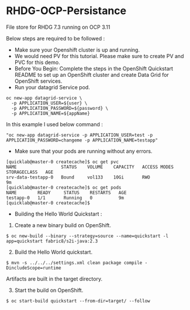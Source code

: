# RHDG-OCP-Persistance
File store for RHDG 7.3 running on OCP 3.11

Below steps are required to be followed :

- Make sure your Openshift cluster is up and running.
- We would need PV for this tutorial. Please make sure to create PV and PVC for this demo.
- Before You Begin: Complete the steps in the OpenShift Quickstart README to set up an OpenShift cluster and create Data Grid for OpenShift services.
- Run your datagrid Service pod.

~~~
oc new-app datagrid-service \
  -p APPLICATION_USER=${user} \
  -p APPLICATION_PASSWORD=${password} \
  -p APPLICATION_NAME=${appName}
~~~

In this example I used below command :

~~~
"oc new-app datagrid-service -p APPLICATION_USER=test -p APPLICATION_PASSWORD=changeme -p APPLICATION_NAME=testapp"
~~~

- Make sure that your pods are running without any errors.

~~~
[quicklab@master-0 createcache]$ oc get pvc
NAME                 STATUS    VOLUME    CAPACITY   ACCESS MODES   STORAGECLASS   AGE
srv-data-testapp-0   Bound     vol133    10Gi       RWO                           9m
[quicklab@master-0 createcache]$ oc get pods
NAME        READY     STATUS    RESTARTS   AGE
testapp-0   1/1       Running   0          9m
[quicklab@master-0 createcache]$ 
~~~

- Building the Hello World Quickstart :

1. Create a new binary build on OpenShift.

~~~
$ oc new-build --binary --strategy=source --name=quickstart -l app=quickstart fabric8/s2i-java:2.3
~~~

2. Build the Hello World quickstart.
~~~
$ mvn -s ../../../settings.xml clean package compile -DincludeScope=runtime
~~~

Artifacts are built in the target directory.

3. Start the build on OpenShift.
~~~
$ oc start-build quickstart --from-dir=target/ --follow
~~~
